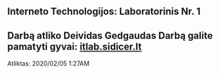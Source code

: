 ## Interneto Technologijos: Laboratorinis Nr. 1
Darbą atliko __Deividas Gedgaudas__
Darbą galite pamatyti gyvai: [itlab.sidicer.lt](http://itlab.sidicer.lt "Asmeninis puslapis")
------
Atliktas: 2020/02/05 1:27AM
